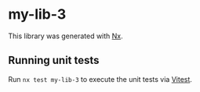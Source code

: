 # my-lib-3

This library was generated with [Nx](https://nx.dev).

## Running unit tests

Run `nx test my-lib-3` to execute the unit tests via [Vitest](https://vitest.dev/).
